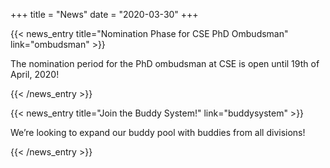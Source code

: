 +++
title =  "News"
date = "2020-03-30"
+++

{{< news_entry title="Nomination Phase for CSE PhD Ombudsman" link="ombudsman" >}}

The nomination period for the PhD ombudsman at CSE is open until 19th of April, 2020!

{{< /news_entry >}}


{{< news_entry title="Join the Buddy System!" link="buddysystem" >}}

We’re looking to expand our buddy pool with buddies from all divisions!

{{< /news_entry >}}

